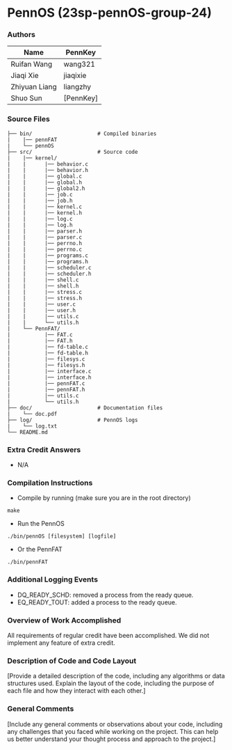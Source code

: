 # PennOS (23sp-pennOS-group-24)
### Authors

| Name | PennKey |
| --- | --- |
| Ruifan Wang | wang321 |
| Jiaqi Xie | jiaqixie |
| Zhiyuan Liang  | liangzhy |
| Shuo Sun | [PennKey] |


### Source Files
    
    ├── bin/                     # Compiled binaries
    |    |── pennFAT
    |    └── pennOS
    ├── src/                     # Source code
    |    |── kernel/         
    |    |      |── behavior.c
    |    |      |── behavior.h
    |    |      |── global.c
    |    |      |── global.h
    |    |      |── global2.h
    |    |      |── job.c
    |    |      |── job.h
    |    |      |── kernel.c
    |    |      |── kernel.h
    |    |      |── log.c
    |    |      |── log.h
    |    |      |── parser.h
    |    |      |── parser.c
    |    |      |── perrno.h
    |    |      |── perrno.c
    |    |      |── programs.c
    |    |      |── programs.h
    |    |      |── scheduler.c
    |    |      |── scheduler.h
    |    |      |── shell.c
    |    |      |── shell.h     
    |    |      |── stress.c
    |    |      |── stress.h     
    |    |      |── user.c
    |    |      |── user.h   
    |    |      |── utils.c
    |    |      └── utils.h  
    |    └── PennFAT/
    |           |── FAT.c
    |           |── FAT.h
    |           |── fd-table.c
    |           |── fd-table.h     
    |           |── filesys.c
    |           |── filesys.h     
    |           |── interface.c
    |           |── interface.h   
    |           |── pennFAT.c
    |           |── pennFAT.h  
    |           |── utils.c
    |           └── utils.h    
    ├── doc/                     # Documentation files 
    |    └── doc.pdf
    ├── log/                     # PennOS logs
    |    └── log.txt
    └── README.md

### Extra Credit Answers

- N/A 
  
### Compilation Instructions

* Compile by running (make sure you are in the root directory)
```
make
```
* Run the PennOS
```
./bin/pennOS [filesystem] [logfile]
```
* Or the PennFAT
```
./bin/pennFAT
```

### Additional Logging Events
- DQ_READY_SCHD: removed a process from the ready queue. 
- EQ_READY_TOUT: added a process to the ready queue. 

### Overview of Work Accomplished

All requirements of regular credit have been accomplished. We did not implement any feature of extra credit.

### Description of Code and Code Layout

[Provide a detailed description of the code, including any algorithms or data structures used. Explain the layout of the code, including the purpose of each file and how they interact with each other.]

### General Comments

[Include any general comments or observations about your code, including any challenges that you faced while working on the project. This can help us better understand your thought process and approach to the project.]

